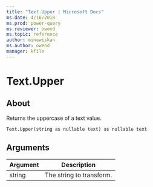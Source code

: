 ```yaml
---
title: "Text.Upper | Microsoft Docs"
ms.date: 4/16/2018
ms.prod: power-query
ms.reviewer: owend
ms.topic: reference
author: minewiskan
ms.author: owend
manager: kfile
---
```

# Text.Upper

  
## About  
Returns the uppercase of a text value.  
  
```  
Text.Upper(string as nullable text) as nullable text  
```  
  
## Arguments  
  
|Argument|Description|  
|------------|---------------|  
|string|The string to transform.|  
  

